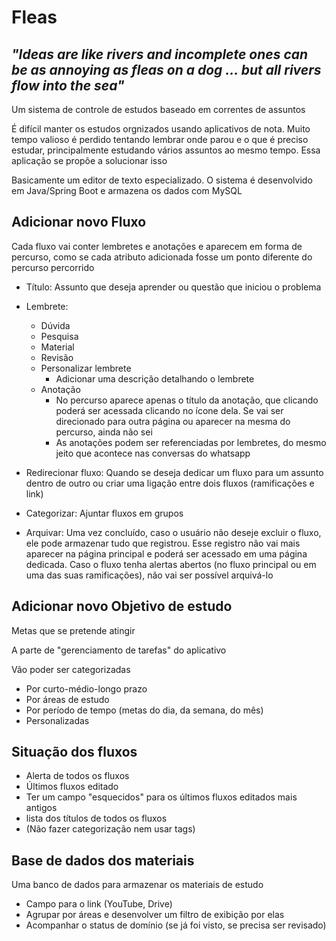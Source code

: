 # Fleas
## *"Ideas are like rivers and incomplete ones can be as annoying as fleas on a dog ... but all rivers flow into the sea"*
Um sistema de controle de estudos baseado em correntes de assuntos

É difícil manter os estudos orgnizados usando aplicativos de nota. Muito tempo valioso é perdido tentando lembrar onde parou e o que é preciso estudar, principalmente estudando vários assuntos ao mesmo tempo. Essa aplicação se propõe a solucionar isso

Basicamente um editor de texto especializado. O sistema é desenvolvido em Java/Spring Boot e armazena os dados com MySQL

## Adicionar novo Fluxo
Cada fluxo vai conter lembretes e anotações e aparecem em forma de percurso, como se cada atributo adicionada fosse um ponto diferente do percurso percorrido
- Título: Assunto que deseja aprender ou questão que iniciou o problema
- Lembrete:
  - Dúvida
  - Pesquisa
  - Material
  - Revisão
  - Personalizar lembrete
    - Adicionar uma descrição detalhando o lembrete
  - Anotação
    - No percurso aparece apenas o título da anotação, que clicando poderá ser acessada clicando no ícone dela. Se vai ser direcionado para outra página ou aparecer na mesma do percurso, ainda não sei
    - As anotações podem ser referenciadas por lembretes, do mesmo jeito que acontece nas conversas do whatsapp
  
- Redirecionar fluxo: Quando se deseja dedicar um fluxo para um assunto dentro de outro ou criar uma ligação entre dois fluxos (ramificações e link)
- Categorizar: Ajuntar fluxos em grupos
- Arquivar: Uma vez concluído, caso o usuário não deseje excluir o fluxo, ele pode armazenar tudo que registrou. Esse registro não vai mais aparecer na página principal e poderá ser acessado em uma página dedicada. Caso o fluxo tenha alertas abertos (no fluxo principal ou em uma das suas ramificações), não vai ser possível arquivá-lo

## Adicionar novo Objetivo de estudo
Metas que se pretende atingir

A parte de "gerenciamento de tarefas" do aplicativo

Vão poder ser categorizadas
  - Por curto-médio-longo prazo
  - Por áreas de estudo
  - Por período de tempo (metas do dia, da semana, do mês)
  - Personalizadas

## Situação dos fluxos
- Alerta de todos os fluxos
- Últimos fluxos editado
- Ter um campo "esquecidos" para os últimos fluxos editados mais antigos
- lista dos títulos de todos os fluxos
- (Não fazer categorização nem usar tags)

## Base de dados dos materiais
Uma banco de dados para armazenar os materiais de estudo
- Campo para o link (YouTube, Drive)
- Agrupar por áreas e desenvolver um filtro de exibição por elas
- Acompanhar o status de domínio (se já foi visto, se precisa ser revisado)
